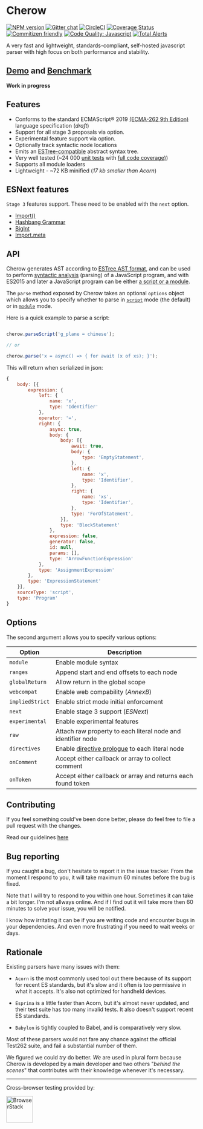 # Cherow

[![NPM version](https://img.shields.io/npm/v/cherow.svg?style=flat-square)](https://www.npmjs.com/package/cherow)
[![Gitter chat](https://img.shields.io/gitter/room/Cherow/cherow.svg?style=flat-square)](https://gitter.im/cherow/cherow)
[![CircleCI](https://img.shields.io/circleci/project/github/cherow/cherow/master.svg?style=flat-square)](https://circleci.com/gh/cherow/cherow)
[![Coverage Status](https://img.shields.io/coveralls/github/cherow/cherow/master.svg?style=flat-square)](https://coveralls.io/github/cherow/cherow?branch=master)
[![Commitizen friendly](https://img.shields.io/badge/commitizen-friendly-brightgreen.svg)](http://commitizen.github.io/cz-cli/)
[![Code Quality: Javascript](https://img.shields.io/lgtm/grade/javascript/g/cherow/cherow.svg?logo=lgtm&logoWidth=18)](https://lgtm.com/projects/g/cherow/cherow/context:javascript)
[![Total Alerts](https://img.shields.io/lgtm/alerts/g/cherow/cherow.svg?logo=lgtm&logoWidth=18)](https://lgtm.com/projects/g/cherow/cherow/alerts)

A very fast and lightweight, standards-compliant, self-hosted javascript parser with high focus on both performance and stability.

## [Demo](https://cherow.github.io/cherow/) and [Benchmark](https://cherow.github.io/cherow/performance/)

**Work in progress**

## Features

* Conforms to the standard ECMAScript® 2019 [(ECMA-262 9th Edition)](https://tc39.github.io/ecma262/) language specification (*draft*)
* Support for all stage 3 proposals via option.
* Experimental feature support via option.
* Optionally track syntactic node locations
* Emits an [ESTree-compatible](https://github.com/estree/estree) abstract syntax tree.
* Very well tested (~24 000 [unit tests](https://github.com/cherow/cherow/tree/master/test) with [full code coverage)](https://coveralls.io/github/cherow/cherow))
* Supports all module loaders
* Lightweight - ~72 KB minified (*17 kb smaller than Acorn*)

## ESNext features

`Stage 3` features support. These need to be enabled with the `next` option.

* [Import()](https://github.com/tc39/proposal-dynamic-import)
* [Hashbang Grammar](https://github.com/tc39/proposal-hashbang)
* [BigInt](https://github.com/tc39/proposal-bigint)
* [Import.meta](https://github.com/tc39/proposal-import-meta)

## API

Cherow generates AST according to [ESTree AST format](https://github.com/estree/estree), and can be used to perform [syntactic analysis](https://en.wikipedia.org/wiki/Parsing) (parsing) of a JavaScript program, and with ES2015 and later a JavaScript program can be either [a script or a module](http://www.ecma-international.org/ecma-262/8.0/index.html#sec-ecmascript-language-scripts-and-modules).

The `parse` method exposed by Cherow takes an optional `options` object which allows you to specify whether to parse in [`script`](http://www.ecma-international.org/ecma-262/8.0/#sec-parse-script) mode (the default) or in [`module`](http://www.ecma-international.org/ecma-262/8.0/#sec-parsemodule) mode.


Here is a quick example to parse a script:

```js

cherow.parseScript('g_plane = chinese');

// or

cherow.parse('x = async() => { for await (x of xs); }');

```

This will return when serialized in json:

```js
{
    body: [{
        expression: {
            left: {
                name: 'x',
                type: 'Identifier'
            },
            operator: '=',
            right: {
                async: true,
                body: {
                    body: [{
                        await: true,
                        body: {
                            type: 'EmptyStatement',
                        },
                        left: {
                            name: 'x',
                            type: 'Identifier',
                        },
                        right: {
                            name: 'xs',
                            type: 'Identifier',
                        },
                        type: 'ForOfStatement',
                    }],
                    type: 'BlockStatement'
                },
                expression: false,
                generator: false,
                id: null,
                params: [],
                type: 'ArrowFunctionExpression'
            },
            type: 'AssignmentExpression'
        },
        type: 'ExpressionStatement'
    }],
    sourceType: 'script',
    type: 'Program'
}
```

## Options

The second argument allows you to specify various options:

| Option        | Description |
| ----------- | ------------------------------------------------------------ |
| `module`          | Enable module syntax |
| `ranges`          | Append start and end offsets to each node |
| `globalReturn`    | Allow return in the global scope |
| `webcompat`       | Enable web compability (*AnnexB*) |
| `impliedStrict`   | Enable strict mode initial enforcement |
| `next`            | Enable stage 3 support (*ESNext*)  |
| `experimental`    | Enable experimental features
| `raw`             | Attach raw property to each literal node and identifier node |
| `directives`      | Enable [directive prologue](https://github.com/danez/estree/blob/directive/es5.md#directive) to each literal node |
| `onComment`       | Accept either callback or array to collect comment |
| `onToken`         | Accept either callback or array and returns each found token |

## Contributing

If you feel something could've been done better, please do feel free to file a pull request with the changes.

Read our guidelines [here](CONTRIBUTING.md)

## Bug reporting

If you caught a bug, don't hesitate to report it in the issue tracker. From the moment I respond to you, it will take maximum 60 minutes before the bug is fixed.

Note that I will try to respond to you within one hour. Sometimes it can take a bit longer. I'm not allways online. And if I find out it
will take more then 60 minutes to solve your issue, you will be notified.

I know how irritating it can be if you are writing code and encounter bugs in your dependencies. And even more frustrating if you need to wait weeks or days.


## Rationale

Existing parsers have many issues with them:

* `Acorn` is the most commonly used tool out there because of its support for recent ES standards, but it's slow and it often is too permissive in what it accepts. It's also not optimized for handheld devices.

* `Esprima` is a little faster than Acorn, but it's almost never updated, and their test suite has too many invalid tests. It also doesn't support recent ES standards.

* `Babylon` is tightly coupled to Babel, and is comparatively very slow.

Most of these parsers would not fare any chance against the official Test262 suite, and fail a substantial number of them.

We figured we could *try* do better. *We* are used in plural form because Cherow is developed by a main developer and two
others "*behind the scenes*" that contributes with their knowledge whenever it's necessary.

---

Cross-browser testing provided by:

<a href="http://browserstack.com"><img height="70" src="https://i.imgur.com/O9USsNQ.png" alt="BrowserStack"></a>
